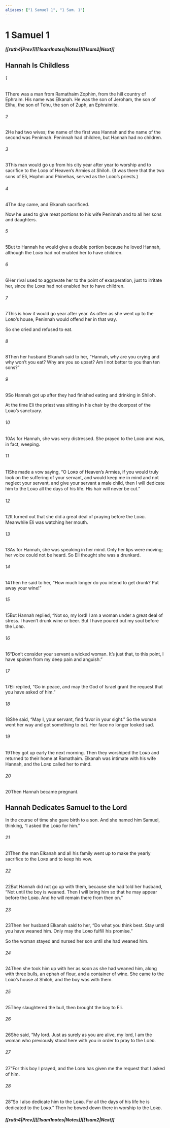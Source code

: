 ```yaml
---
aliases: ["1 Samuel 1", "1 Sam. 1"]
---
```

# 1 Samuel 1
##### <span class=arrow-left></span>[[ruth4|Prev]]<span class=navigation-separator></span>[[1sam1notes|Notes]]<span class=navigation-separator></span>[[1sam2|Next]]<span class=arrow-right></span>
## Hannah Is Childless
###### 1
<span class=verse-first>1</span>There was a man from Ramathaim Zophim, from the hill country of Ephraim. His name was Elkanah. He was the son of Jeroham, the son of Elihu, the son of Tohu, the son of Zuph, an Ephraimite.
###### 2
<span class=verse-body>2</span>He had two wives; the name of the first was Hannah and the name of the second was Peninnah. Peninnah had children, but Hannah had no children.
<div class=paragraph-break></div>

###### 3
<span class=verse-first>3</span>This man would go up from his city year after year to worship and to sacrifice to the Lᴏʀᴅ of Heaven’s Armies at Shiloh. (It was there that the two sons of Eli, Hophni and Phinehas, served as the Lᴏʀᴅ’s priests.)
###### 4
<span class=verse-body>4</span>The day came, and Elkanah sacrificed.
<div class=paragraph-break></div>

Now he used to give meat portions to his wife Peninnah and to all her sons and daughters.
###### 5
<span class=verse-body>5</span>But to Hannah he would give a double portion because he loved Hannah, although the Lᴏʀᴅ had not enabled her to have children.
###### 6
<span class=verse-body>6</span>Her rival used to aggravate her to the point of exasperation, just to irritate her, since the Lᴏʀᴅ had not enabled her to have children.
###### 7
<span class=verse-body>7</span>This is how it would go year after year. As often as she went up to the Lᴏʀᴅ’s house, Peninnah would offend her in that way.
<div class=paragraph-break></div>

So she cried and refused to eat.
###### 8
<span class=verse-body>8</span>Then her husband Elkanah said to her, “Hannah, why are you crying and why won’t you eat? Why are you so upset? Am I not better to you than ten sons?”
<div class=paragraph-break></div>

###### 9
<span class=verse-first>9</span>So Hannah got up after they had finished eating and drinking in Shiloh.
<div class=paragraph-break></div>

At the time Eli the priest was sitting in his chair by the doorpost of the Lᴏʀᴅ’s sanctuary.
###### 10
<span class=verse-body>10</span>As for Hannah, she was very distressed. She prayed to the Lᴏʀᴅ and was, in fact, weeping.
###### 11
<span class=verse-body>11</span>She made a vow saying, “O Lᴏʀᴅ of Heaven’s Armies, if you would truly look on the suffering of your servant, and would keep me in mind and not neglect your servant, and give your servant a male child, then I will dedicate him to the Lᴏʀᴅ all the days of his life. His hair will never be cut.”
<div class=paragraph-break></div>

###### 12
<span class=verse-first>12</span>It turned out that she did a great deal of praying before the Lᴏʀᴅ. Meanwhile Eli was watching her mouth.
###### 13
<span class=verse-body>13</span>As for Hannah, she was speaking in her mind. Only her lips were moving; her voice could not be heard. So Eli thought she was a drunkard.
###### 14
<span class=verse-body>14</span>Then he said to her, “How much longer do you intend to get drunk? Put away your wine!”
###### 15
<span class=verse-body>15</span>But Hannah replied, “Not so, my lord! I am a woman under a great deal of stress. I haven’t drunk wine or beer. But I have poured out my soul before the Lᴏʀᴅ.
###### 16
<span class=verse-body>16</span>“Don’t consider your servant a wicked woman. It’s just that, to this point, I have spoken from my deep pain and anguish.”
###### 17
<span class=verse-body>17</span>Eli replied, “Go in peace, and may the God of Israel grant the request that you have asked of him.”
###### 18
<span class=verse-body>18</span>She said, “May I, your servant, find favor in your sight.” So the woman went her way and got something to eat. Her face no longer looked sad.
<div class=paragraph-break></div>

###### 19
<span class=verse-first>19</span>They got up early the next morning. Then they worshiped the Lᴏʀᴅ and returned to their home at Ramathaim. Elkanah was intimate with his wife Hannah, and the Lᴏʀᴅ called her to mind.
###### 20
<span class=verse-body>20</span>Then Hannah became pregnant.
## Hannah Dedicates Samuel to the Lord
In the course of time she gave birth to a son. And she named him Samuel, thinking, “I asked the Lᴏʀᴅ for him.”
<div class=paragraph-break></div>

###### 21
<span class=verse-first>21</span>Then the man Elkanah and all his family went up to make the yearly sacrifice to the Lᴏʀᴅ and to keep his vow.
###### 22
<span class=verse-body>22</span>But Hannah did not go up with them, because she had told her husband, “Not until the boy is weaned. Then I will bring him so that he may appear before the Lᴏʀᴅ. And he will remain there from then on.”
###### 23
<span class=verse-body>23</span>Then her husband Elkanah said to her, “Do what you think best. Stay until you have weaned him. Only may the Lᴏʀᴅ fulfill his promise.”
<div class=paragraph-break></div>

So the woman stayed and nursed her son until she had weaned him.
###### 24
<span class=verse-body>24</span>Then she took him up with her as soon as she had weaned him, along with three bulls, an ephah of flour, and a container of wine. She came to the Lᴏʀᴅ’s house at Shiloh, and the boy was with them.
###### 25
<span class=verse-body>25</span>They slaughtered the bull, then brought the boy to Eli.
###### 26
<span class=verse-body>26</span>She said, “My lord. Just as surely as you are alive, my lord, I am the woman who previously stood here with you in order to pray to the Lᴏʀᴅ.
###### 27
<span class=verse-body>27</span>“For this boy I prayed, and the Lᴏʀᴅ has given me the request that I asked of him.
###### 28
<span class=verse-body>28</span>“So I also dedicate him to the Lᴏʀᴅ. For all the days of his life he is dedicated to the Lᴏʀᴅ.” Then he bowed down there in worship to the Lᴏʀᴅ.
##### <span class=arrow-left></span>[[ruth4|Prev]]<span class=navigation-separator></span>[[1sam1notes|Notes]]<span class=navigation-separator></span>[[1sam2|Next]]<span class=arrow-right></span>